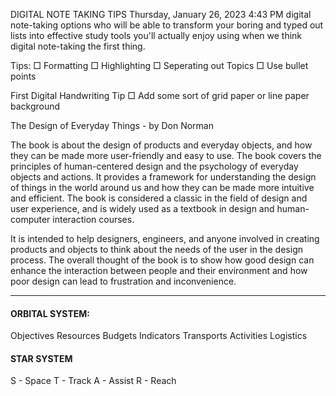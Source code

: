 DIGITAL NOTE TAKING TIPS
Thursday, January 26, 2023
4:43 PM
digital note-taking options who will be able to transform your boring and typed out lists into effective study tools you'll actually enjoy using when we think digital note-taking the first thing.

Tips:
	□ Formatting
	□ Highlighting
	□ Seperating out Topics
	□ Use bullet points 

First Digital Handwriting Tip
	□  Add some sort of grid paper or line paper background 

The Design of Everyday Things - by Don Norman

 The book is about the design of products and everyday objects, and how they can be made more user-friendly and easy to use. The book covers the principles of human-centered design and the psychology of everyday objects and actions. It provides a framework for understanding the design of things in the world around us and how they can be made more intuitive and efficient. The book is considered a classic in the field of design and user experience, and is widely used as a textbook in design and human-computer interaction courses.

It is intended to help designers, engineers, and anyone involved in creating products and objects to think about the needs of the user in the design process. The overall thought of the book is to show how good design can enhance the interaction between people and their environment and how poor design can lead to frustration and inconvenience.


---
#### ORBITAL SYSTEM:
Objectives
Resources
Budgets
Indicators
Transports
Activities
Logistics

#### STAR SYSTEM
S - Space
T - Track
A - Assist
R - Reach

